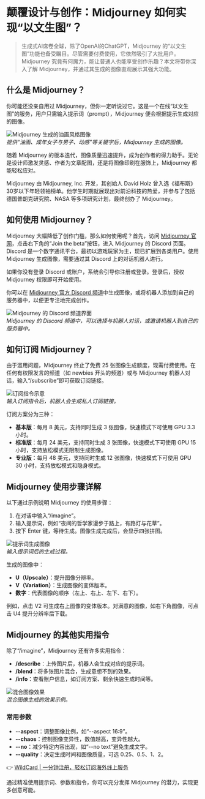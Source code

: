# 颠覆设计与创作：Midjourney 如何实现“以文生图”？

> 生成式AI席卷全球，除了OpenAI的ChatGPT，Midjourney 的“以文生图”功能也备受瞩目。尽管需要付费使用，它依然吸引了大批用户。Midjourney 究竟有何魔力，能让普通人也能享受创作乐趣？本文将带你深入了解 Midjourney，并通过其生成的图像直观展示其强大功能。

## 什么是 Midjourney？

你可能还没亲自用过 Midjourney，但你一定听说过它。这是一个在线“以文生图”的服务，用户只需输入提示词（prompt），Midjourney 便会根据提示生成对应的图像。

![Midjourney 生成的油画风格图像](https://bbtdd.com/img/954587632554390.webp)  
_提供“油画、成年女子与男子、动感”等关键字后，Midjourney 生成的图像。_

随着 Midjourney 的版本迭代，图像质量迅速提升，成为创作者的得力助手。无论是设计师激发灵感、作者为文章配图，还是将图像印刷在服饰上，Midjourney 都能轻松应对。

Midjourney 由 Midjourney, Inc. 开发，其创始人 David Holz 曾入选《福布斯》30岁以下年轻领袖榜单。他学生时期就展现出对前沿科技的热爱，并参与了包括德国普朗克研究院、NASA 等多项研究计划，最终创办了 Midjourney。

## 如何使用 Midjourney？

Midjourney 大幅降低了创作门槛，那么如何使用呢？首先，访问 [Midjourney 官网](https://www.midjourney.com/home/)，点击右下角的“Join the beta”按钮，进入 Midjourney 的 Discord 页面。Discord 是一个数字通讯平台，最初以游戏玩家为主，现已扩展到各类用户。使用 Midjourney 生成图像，需要通过其 Discord 上的对话机器人进行。

如果你没有登录 Discord 或账户，系统会引导你注册或登录。登录后，授权 Midjourney 权限即可开始使用。

你可以在 [Midjourney 官方 Discord 频道](https://discord.com/channels/662267976984297473/)中生成图像，或将机器人添加到自己的服务器中，以便更专注地完成创作。

![Midjourney 的 Discord 频道界面](https://bbtdd.com/img/941388558.webp)  
_Midjourney 的 Discord 频道中，可以选择与机器人对话，或邀请机器人到自己的服务器中。_

## 如何订阅 Midjourney？

由于滥用问题，Midjourney 终止了免费 25 张图像生成额度，现需付费使用。在任何有权限发言的频道（如 newbies 开头的频道）或与 Midjourney 机器人对话，输入“/subscribe”即可获取订阅链接。

![订阅指令示意](https://bbtdd.com/img/83980572.webp)  
_输入订阅指令后，机器人会生成私人订阅链接。_

订阅方案分为三种：  
- **基本版**：每月 8 美元，支持同时生成 3 张图像，快速模式下可使用 GPU 3.3 小时。  
- **标准版**：每月 24 美元，支持同时生成 3 张图像，快速模式下可使用 GPU 15 小时，支持放松模式无限制生成图像。  
- **专业版**：每月 48 美元，支持同时生成 12 张图像，快速模式下可使用 GPU 30 小时，支持放松模式和隐身模式。

## Midjourney 使用步骤详解

以下通过示例说明 Midjourney 的使用步骤：  
1. 在对话中输入“/imagine”。  
2. 输入提示词，例如“夜间的哲学家漫步于路上，有路灯与花草”。  
3. 按下 Enter 键，等待生成。图像生成完成后，会显示四张拼图。

![提示词生成图像](https://bbtdd.com/img/16007528332063.webp)  
_输入提示词后的生成过程。_

生成的图像中：  
- **U（Upscale）**：提升图像分辨率。  
- **V（Variation）**：生成图像的变体版本。  
- **数字**：代表图像的顺序（左上、右上、左下、右下）。

例如，点击 V2 可生成右上图像的变体版本。对满意的图像，如右下角图像，可点击 U4 提升分辨率后下载。

## Midjourney 的其他实用指令

除了“/imagine”，Midjourney 还有许多实用指令：  
- **/describe**：上传图片后，机器人会生成对应的提示词。  
- **/blend**：将多张图片混合，生成意想不到的效果。  
- **/info**：查看账户信息，如订阅方案、剩余快速生成时间等。

![混合图像效果](https://bbtdd.com/img/23646496438975.webp)  
_混合图像生成的效果示例。_

### 常用参数  
- **--aspect**：调整图像比例，如“--aspect 16:9”。  
- **--chaos**：控制图像变异性，数值越高，变异性越大。  
- **--no**：减少特定内容出现，如“--no text”避免生成文字。  
- **--quality**：决定生成时间和图像质量，可选 0.25、0.5、1、2。

👉 [WildCard | 一分钟注册，轻松订阅海外线上服务](https://bbtdd.com/WildCard)

通过精准使用提示词、参数和指令，你可以充分发挥 Midjourney 的潜力，实现更多创意可能。